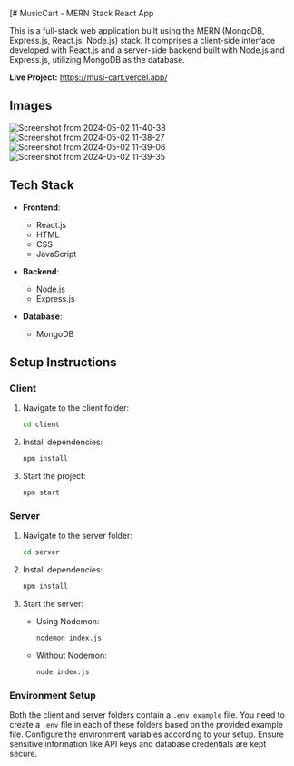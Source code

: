 [# MusicCart - MERN Stack React App

This is a full-stack web application built using the MERN (MongoDB, Express.js, React.js, Node.js) stack. It comprises a client-side interface developed with React.js and a server-side backend built with Node.js and Express.js, utilizing MongoDB as the database.

**Live Project:** https://musi-cart.vercel.app/


## Images

![Screenshot from 2024-05-02 11-40-38](https://github.com/CodyHarsh/MusiCart/assets/71979122/9b398def-f07e-450f-9af7-8454b418beb3)
![Screenshot from 2024-05-02 11-38-27](https://github.com/CodyHarsh/MusiCart/assets/71979122/592936a3-729c-4a45-b6ce-2f641e0a7ebd)
![Screenshot from 2024-05-02 11-39-06](https://github.com/CodyHarsh/MusiCart/assets/71979122/9cc41d94-dae6-4005-b6f7-0481d1106e8f)
![Screenshot from 2024-05-02 11-39-35](https://github.com/CodyHarsh/MusiCart/assets/71979122/b5e1ba8e-e2d1-4c20-a811-58e96bd78d25)

## Tech Stack

- **Frontend**:
  - React.js
  - HTML
  - CSS
  - JavaScript

- **Backend**:
  - Node.js
  - Express.js

- **Database**:
  - MongoDB

## Setup Instructions

### Client

1. Navigate to the client folder:
    ```bash
    cd client
    ```

2. Install dependencies:
    ```bash
    npm install
    ```

3. Start the project:
    ```bash
    npm start
    ```

### Server

1. Navigate to the server folder:
    ```bash
    cd server
    ```

2. Install dependencies:
    ```bash
    npm install
    ```

3. Start the server:
    - Using Nodemon:
        ```bash
        nodemon index.js
        ```
    - Without Nodemon:
        ```bash
        node index.js
        ```

### Environment Setup

Both the client and server folders contain a `.env.example` file. You need to create a `.env` file in each of these folders based on the provided example file. Configure the environment variables according to your setup. Ensure sensitive information like API keys and database credentials are kept secure.

